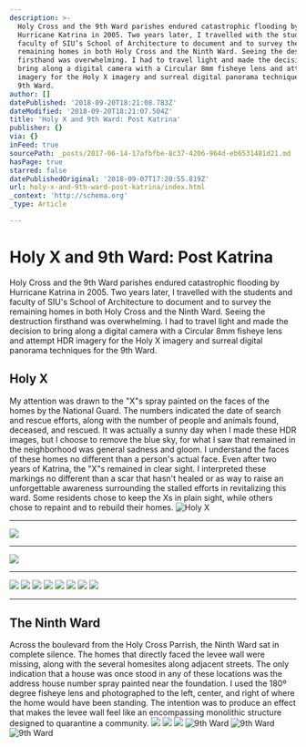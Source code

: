 ```yaml
---
description: >-
  Holy Cross and the 9th Ward parishes endured catastrophic flooding by
  Hurricane Katrina in 2005. Two years later, I travelled with the students and
  faculty of SIU’s School of Architecture to document and to survey the
  remaining homes in both Holy Cross and the Ninth Ward. Seeing the destruction
  firsthand was overwhelming. I had to travel light and made the decision to
  bring along a digital camera with a Circular 8mm fisheye lens and attempt HDR
  imagery for the Holy X imagery and surreal digital panorama techniques for the
  9th Ward.
author: []
datePublished: '2018-09-20T18:21:08.783Z'
dateModified: '2018-09-20T18:21:07.504Z'
title: 'Holy X and 9th Ward: Post Katrina'
publisher: {}
via: {}
inFeed: true
sourcePath: _posts/2017-06-14-17afbfbe-8c37-4206-964d-eb6531481d21.md
hasPage: true
starred: false
datePublishedOriginal: '2018-09-07T17:20:55.819Z'
url: holy-x-and-9th-ward-post-katrina/index.html
_context: 'http://schema.org'
_type: Article

---
```

# Holy X and 9th Ward: Post Katrina

Holy Cross and the 9th Ward parishes endured catastrophic flooding by Hurricane Katrina in 2005\. Two years later, I travelled with the students and faculty of SIU's School of Architecture to document and to survey the remaining homes in both Holy Cross and the Ninth Ward. Seeing the destruction firsthand was overwhelming. I had to travel light and made the decision to bring along a digital camera with a Circular 8mm fisheye lens and attempt HDR imagery for the Holy X imagery and surreal digital panorama techniques for the 9th Ward.

## Holy X

My attention was drawn to the "X"s spray painted on the faces of the homes by the National Guard. The numbers indicated the date of search and rescue efforts, along with the number of people and animals found, deceased, and rescued. It was actually a sunny day when I made these HDR images, but I choose to remove the blue sky, for what I saw that remained in the neighborhood was general sadness and gloom. I understand the faces of these homes no different than a person's actual face. Even after two years of Katrina, the "X"s remained in clear sight. I interpreted these markings no different than a scar that hasn't healed or as way to raise an unforgettable awareness surrounding the stalled efforts in revitalizing this ward. Some residents chose to keep the Xs in plain sight, while others chose to repaint and to rebuild their homes.
![Holy X](https://the-grid-user-content.s3-us-west-2.amazonaws.com/bdbf0273-7f38-4406-915e-1108016322fb.jpg)

---

![](https://the-grid-user-content.s3-us-west-2.amazonaws.com/2e00fdcb-aedc-481c-979a-640b4526f242.jpg)

---

![](https://the-grid-user-content.s3-us-west-2.amazonaws.com/415b83d6-a11e-4295-b00e-9ce1a3344609.jpg)

---

![](https://the-grid-user-content.s3-us-west-2.amazonaws.com/d49dae56-8f42-4a95-a13f-29aca3cea4fa.jpg)
![](https://the-grid-user-content.s3-us-west-2.amazonaws.com/842c59cc-6b1c-4e1e-926a-0e144e2c09fe.jpg)
![](https://the-grid-user-content.s3-us-west-2.amazonaws.com/c34ba7da-4f21-4ae8-ab38-6899fc0c2009.jpg)
![](https://the-grid-user-content.s3-us-west-2.amazonaws.com/998cc298-2aee-4a02-bd8a-02fec46f919c.jpg)
![](https://s3-us-west-2.amazonaws.com/the-grid-img/p/1ef2c0b84b815f4880a82ecbc40af3601b5be306.jpg)
![](https://the-grid-user-content.s3-us-west-2.amazonaws.com/7bd18633-417d-4e8f-b518-b67cb6bb2d40.jpg)
![](https://the-grid-user-content.s3-us-west-2.amazonaws.com/326430a2-ecc9-4406-89e6-5d55b854e5aa.jpg)
![](https://the-grid-user-content.s3-us-west-2.amazonaws.com/1f9b07cf-96e3-4c8c-80c6-02b7bd4aafc9.jpg)

---

## The Ninth Ward

Across the boulevard from the Holy Cross Parrish, the Ninth Ward sat in complete silence. The homes that directly faced the levee wall were missing, along with the several homesites along adjacent streets. The only indication that a house was once stood in any of these locations was the address house number spray painted near the foundation. I used the 180º degree fisheye lens and photographed to the left, center, and right of where the home would have been standing. The intention was to produce an effect that makes the levee wall feel like an encompassing monolithic structure designed to quarantine a community.
![](https://the-grid-user-content.s3-us-west-2.amazonaws.com/9258666d-1e1d-4c86-864d-19edc4c87cb2.jpg)
![](https://the-grid-user-content.s3-us-west-2.amazonaws.com/4a94bebf-112c-45f9-ac0f-9fb4c8d730b4.jpg)
![](https://the-grid-user-content.s3-us-west-2.amazonaws.com/0c4904d6-e6b2-4bfe-b7dc-06f2040d4e26.jpg)
![9th Ward](https://the-grid-user-content.s3-us-west-2.amazonaws.com/a18ccd53-4071-42bc-a5c7-426b5faedfbb.jpg)
![9th Ward](https://the-grid-user-content.s3-us-west-2.amazonaws.com/eb478105-da10-4ed9-bc70-45e2a500c90f.jpg)
![9th Ward](https://the-grid-user-content.s3-us-west-2.amazonaws.com/dfcbd8a2-669a-4860-bce3-235cdba05c99.jpg)